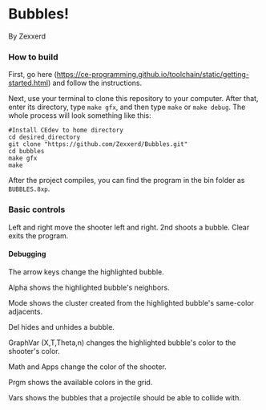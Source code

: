 # Bubbles!
By Zexxerd

### How to build
First, go here (https://ce-programming.github.io/toolchain/static/getting-started.html) and follow the instructions.

Next, use your terminal to clone this repository to your computer. After that, enter its directory, type `make gfx`, and then type `make` or `make debug`. The whole process will look something like this:
```
#Install CEdev to home directory
cd desired_directory
git clone "https://github.com/Zexxerd/Bubbles.git"
cd bubbles
make gfx
make
```

After the project compiles, you can find the program in the bin folder as `BUBBLES.8xp`.

### Basic controls
Left and right move the shooter left and right. 2nd shoots a bubble. Clear exits the program.

#### Debugging
The arrow keys change the highlighted bubble.

Alpha shows the highlighted bubble's neighbors.

Mode shows the cluster created from the highlighted bubble's same-color adjacents.

Del hides and unhides a bubble.

GraphVar (X,T,Theta,n) changes the highlighted bubble's color to the shooter's color.

Math and Apps change the color of the shooter.

Prgm shows the available colors in the grid.

Vars shows the bubbles that a projectile should be able to collide with. 

